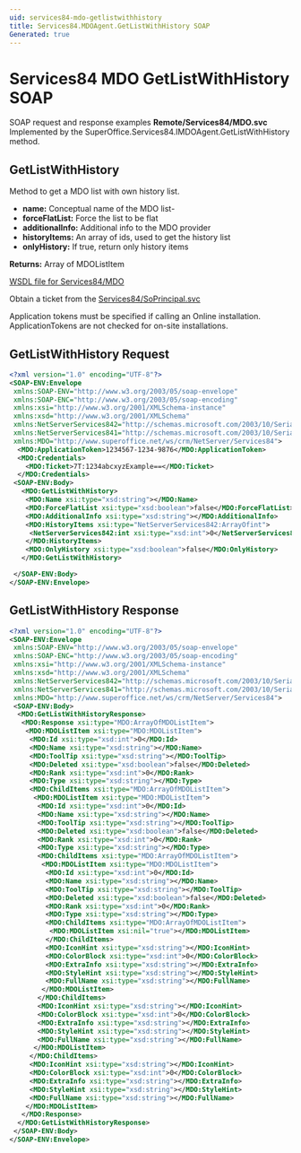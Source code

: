 ```yaml
---
uid: services84-mdo-getlistwithhistory
title: Services84.MDOAgent.GetListWithHistory SOAP
Generated: true
---
```


# Services84 MDO GetListWithHistory SOAP

SOAP request and response examples **Remote/Services84/MDO.svc**
Implemented by the <see cref="M:SuperOffice.Services84.IMDOAgent.GetListWithHistory">SuperOffice.Services84.IMDOAgent.GetListWithHistory</see> method.

## GetListWithHistory

Method to get a MDO list with own history list.

* **name:** Conceptual name of the MDO list-
* **forceFlatList:** Force the list to be flat
* **additionalInfo:** Additional info to the MDO provider
* **historyItems:** An array of ids, used to get the history list
* **onlyHistory:** If true, return only history items

**Returns:** Array of MDOListItem


[WSDL file for Services84/MDO](../Services84-MDO.md)

Obtain a ticket from the [Services84/SoPrincipal.svc](../SoPrincipal/index.md)

Application tokens must be specified if calling an Online installation. ApplicationTokens are not checked for on-site installations.

## GetListWithHistory Request

```xml
<?xml version="1.0" encoding="UTF-8"?>
<SOAP-ENV:Envelope
 xmlns:SOAP-ENV="http://www.w3.org/2003/05/soap-envelope"
 xmlns:SOAP-ENC="http://www.w3.org/2003/05/soap-encoding"
 xmlns:xsi="http://www.w3.org/2001/XMLSchema-instance"
 xmlns:xsd="http://www.w3.org/2001/XMLSchema"
 xmlns:NetServerServices842="http://schemas.microsoft.com/2003/10/Serialization/Arrays"
 xmlns:NetServerServices841="http://schemas.microsoft.com/2003/10/Serialization/"
 xmlns:MDO="http://www.superoffice.net/ws/crm/NetServer/Services84">
  <MDO:ApplicationToken>1234567-1234-9876</MDO:ApplicationToken>
  <MDO:Credentials>
    <MDO:Ticket>7T:1234abcxyzExample==</MDO:Ticket>
  </MDO:Credentials>
 <SOAP-ENV:Body>
   <MDO:GetListWithHistory>
    <MDO:Name xsi:type="xsd:string"></MDO:Name>
    <MDO:ForceFlatList xsi:type="xsd:boolean">false</MDO:ForceFlatList>
    <MDO:AdditionalInfo xsi:type="xsd:string"></MDO:AdditionalInfo>
    <MDO:HistoryItems xsi:type="NetServerServices842:ArrayOfint">
     <NetServerServices842:int xsi:type="xsd:int">0</NetServerServices842:int>
    </MDO:HistoryItems>
    <MDO:OnlyHistory xsi:type="xsd:boolean">false</MDO:OnlyHistory>
   </MDO:GetListWithHistory>

 </SOAP-ENV:Body>
</SOAP-ENV:Envelope>

```


## GetListWithHistory Response

```xml
<?xml version="1.0" encoding="UTF-8"?>
<SOAP-ENV:Envelope
 xmlns:SOAP-ENV="http://www.w3.org/2003/05/soap-envelope"
 xmlns:SOAP-ENC="http://www.w3.org/2003/05/soap-encoding"
 xmlns:xsi="http://www.w3.org/2001/XMLSchema-instance"
 xmlns:xsd="http://www.w3.org/2001/XMLSchema"
 xmlns:NetServerServices842="http://schemas.microsoft.com/2003/10/Serialization/Arrays"
 xmlns:NetServerServices841="http://schemas.microsoft.com/2003/10/Serialization/"
 xmlns:MDO="http://www.superoffice.net/ws/crm/NetServer/Services84">
 <SOAP-ENV:Body>
  <MDO:GetListWithHistoryResponse>
   <MDO:Response xsi:type="MDO:ArrayOfMDOListItem">
    <MDO:MDOListItem xsi:type="MDO:MDOListItem">
     <MDO:Id xsi:type="xsd:int">0</MDO:Id>
     <MDO:Name xsi:type="xsd:string"></MDO:Name>
     <MDO:ToolTip xsi:type="xsd:string"></MDO:ToolTip>
     <MDO:Deleted xsi:type="xsd:boolean">false</MDO:Deleted>
     <MDO:Rank xsi:type="xsd:int">0</MDO:Rank>
     <MDO:Type xsi:type="xsd:string"></MDO:Type>
     <MDO:ChildItems xsi:type="MDO:ArrayOfMDOListItem">
      <MDO:MDOListItem xsi:type="MDO:MDOListItem">
       <MDO:Id xsi:type="xsd:int">0</MDO:Id>
       <MDO:Name xsi:type="xsd:string"></MDO:Name>
       <MDO:ToolTip xsi:type="xsd:string"></MDO:ToolTip>
       <MDO:Deleted xsi:type="xsd:boolean">false</MDO:Deleted>
       <MDO:Rank xsi:type="xsd:int">0</MDO:Rank>
       <MDO:Type xsi:type="xsd:string"></MDO:Type>
       <MDO:ChildItems xsi:type="MDO:ArrayOfMDOListItem">
        <MDO:MDOListItem xsi:type="MDO:MDOListItem">
         <MDO:Id xsi:type="xsd:int">0</MDO:Id>
         <MDO:Name xsi:type="xsd:string"></MDO:Name>
         <MDO:ToolTip xsi:type="xsd:string"></MDO:ToolTip>
         <MDO:Deleted xsi:type="xsd:boolean">false</MDO:Deleted>
         <MDO:Rank xsi:type="xsd:int">0</MDO:Rank>
         <MDO:Type xsi:type="xsd:string"></MDO:Type>
         <MDO:ChildItems xsi:type="MDO:ArrayOfMDOListItem">
          <MDO:MDOListItem xsi:nil="true"></MDO:MDOListItem>
         </MDO:ChildItems>
         <MDO:IconHint xsi:type="xsd:string"></MDO:IconHint>
         <MDO:ColorBlock xsi:type="xsd:int">0</MDO:ColorBlock>
         <MDO:ExtraInfo xsi:type="xsd:string"></MDO:ExtraInfo>
         <MDO:StyleHint xsi:type="xsd:string"></MDO:StyleHint>
         <MDO:FullName xsi:type="xsd:string"></MDO:FullName>
        </MDO:MDOListItem>
       </MDO:ChildItems>
       <MDO:IconHint xsi:type="xsd:string"></MDO:IconHint>
       <MDO:ColorBlock xsi:type="xsd:int">0</MDO:ColorBlock>
       <MDO:ExtraInfo xsi:type="xsd:string"></MDO:ExtraInfo>
       <MDO:StyleHint xsi:type="xsd:string"></MDO:StyleHint>
       <MDO:FullName xsi:type="xsd:string"></MDO:FullName>
      </MDO:MDOListItem>
     </MDO:ChildItems>
     <MDO:IconHint xsi:type="xsd:string"></MDO:IconHint>
     <MDO:ColorBlock xsi:type="xsd:int">0</MDO:ColorBlock>
     <MDO:ExtraInfo xsi:type="xsd:string"></MDO:ExtraInfo>
     <MDO:StyleHint xsi:type="xsd:string"></MDO:StyleHint>
     <MDO:FullName xsi:type="xsd:string"></MDO:FullName>
    </MDO:MDOListItem>
   </MDO:Response>
  </MDO:GetListWithHistoryResponse>
 </SOAP-ENV:Body>
</SOAP-ENV:Envelope>

```

